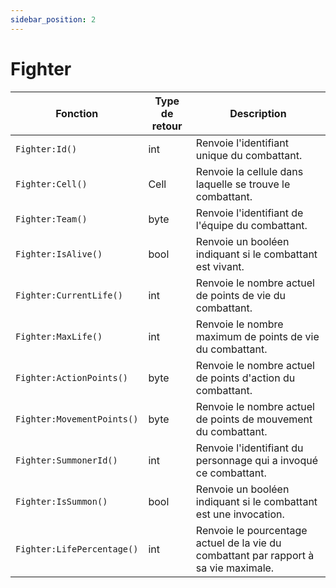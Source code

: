 ```yaml
---
sidebar_position: 2
---
```


# Fighter

| Fonction | Type de retour | Description |
| --- | --- | --- |
| `Fighter:Id()` | int | Renvoie l'identifiant unique du combattant. |
| `Fighter:Cell()` | Cell | Renvoie la cellule dans laquelle se trouve le combattant. |
| `Fighter:Team()` | byte | Renvoie l'identifiant de l'équipe du combattant. |
| `Fighter:IsAlive()` | bool | Renvoie un booléen indiquant si le combattant est vivant. |
| `Fighter:CurrentLife()` | int | Renvoie le nombre actuel de points de vie du combattant. |
| `Fighter:MaxLife()` | int | Renvoie le nombre maximum de points de vie du combattant. |
| `Fighter:ActionPoints()` | byte | Renvoie le nombre actuel de points d'action du combattant. |
| `Fighter:MovementPoints()` | byte | Renvoie le nombre actuel de points de mouvement du combattant. |
| `Fighter:SummonerId()` | int | Renvoie l'identifiant du personnage qui a invoqué ce combattant. |
| `Fighter:IsSummon()` | bool | Renvoie un booléen indiquant si le combattant est une invocation. |
| `Fighter:LifePercentage()` | int | Renvoie le pourcentage actuel de la vie du combattant par rapport à sa vie maximale. |

